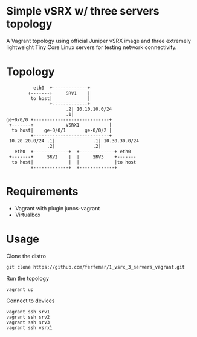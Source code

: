 Simple vSRX w/ three servers topology
===================================

A Vagrant topology using official Juniper vSRX image and three extremely lightweight Tiny Core Linux servers for testing network connectivity.

Topology
========
```
          eth0  +-------------+
        +-------+     SRV1    |
         to host|             |
                +-------------+
                      .2| 10.10.10.0/24
                      .1|
ge+0/0/0 +----------------------------+
 +-------+            VSRX1           |
  to host|    ge-0/0/1       ge-0/0/2 |
         +----------------------------+
 10.20.20.0/24 .1|              .1| 10.30.30.0/24
               .2|              .2|
   eth0  +-------------+  +-------------+ eth0
 +-------+     SRV2    |  |     SRV3    +-------
  to host|             |  |             |to host
         +-------------+  +-------------+

```

Requirements
============

- Vagrant with plugin junos-vagrant
- Virtualbox

Usage
=====

Clone the distro 

```
git clone https://github.com/ferfemar/1_vsrx_3_servers_vagrant.git
```

Run the topology

```
vagrant up
```

Connect to devices

```
vagrant ssh srv1
vagrant ssh srv2
vagrant ssh srv3
vagrant ssh vsrx1
```
